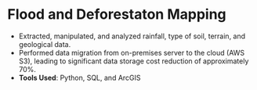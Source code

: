 # Flood and Deforestaton Mapping
- Extracted, manipulated, and analyzed rainfall, type of soil, terrain, and geological data.
- Performed data migration from on-premises server to the cloud (AWS S3), leading to significant data storage cost reduction of approximately 70%.
- **Tools Used**: Python, SQL, and ArcGIS
